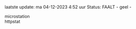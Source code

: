 laatste update: 
ma 04-12-2023  4:52   uur 
Status: FAALT - geel - 
<div class="service R">microstation</div><div class="service Y">httpstat</div>